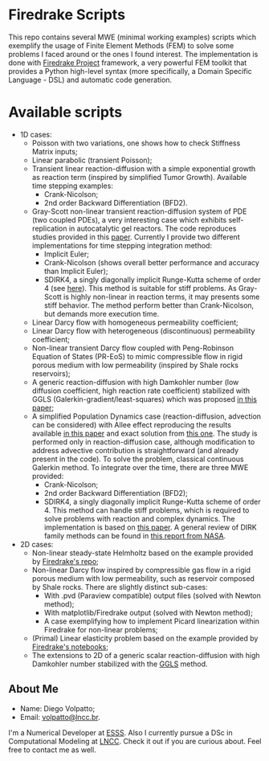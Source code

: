 # Firedrake Scripts

This repo contains several MWE (minimal working examples) scripts which exemplify the usage of Finite Element Methods (FEM)
to solve some problems I faced around or the ones I found interest. The implementation
is done with [Firedrake Project](https://www.firedrakeproject.org/) framework, a very
powerful FEM toolkit that provides a Python high-level syntax (more specifically, a Domain
Specific Language - DSL) and automatic code generation.

# Available scripts

* 1D cases:
    * Poisson with two variations, one shows how to check Stiffness Matrix inputs;
    * Linear parabolic (transient Poisson);
    * Transient linear reaction-diffusion with a simple exponential growth as reaction 
    term (inspired by simplified Tumor Growth). Available time stepping examples:
        - Crank-Nicolson;
        - 2nd order Backward Differentiation (BFD2).
    * Gray-Scott non-linear transient reaction-diffusion system of PDE (two coupled PDEs),
    a very interesting case which exhibits self-replication in autocatalytic gel reactors.
    The code reproduces studies provided in this [paper](https://www.sciencedirect.com/science/article/pii/S0022247X15007957?via%3Dihub).
    Currently I provide two different implementations for time stepping integration method:
        - Implicit Euler;
        - Crank-Nicolson (shows overall better performance and accuracy than Implicit Euler);
        - SDIRK4, a singly diagonally implicit Runge-Kutta scheme of order 4 (see [here](https://ntrs.nasa.gov/search.jsp?R=20160005923)).
        This method is suitable for stiff problems. As Gray-Scott is highly non-linear in reaction terms, it may
        presents some stiff behavior. The method perform better than Crank-Nicolson, but demands more execution time.
    * Linear Darcy flow with homogeneous permeability coefficient;
    * Linear Darcy flow with heterogeneous (discontinuous) permeability coefficient;
    * Non-linear transient Darcy flow coupled with Peng-Robinson Equation of States (PR-EoS) to mimic
    compressible flow in rigid porous medium with low permeability (inspired by Shale rocks reservoirs);
    * A generic reaction-diffusion with high Damkohler number (low diffusion coefficient,
    high reaction rate coefficient) stabilized with GGLS (Galerkin-gradient/least-squares)
    which was proposed [in this paper](https://www.sciencedirect.com/science/article/pii/0045782589900856);
    * A simplified Population Dynamics case (reaction-diffusion, advection can be considered) with Allee effect 
    reproducing the results available [in this paper](https://www.sciencedirect.com/science/article/pii/S0304380005003741)
    and exact solution from [this one](https://www.sciencedirect.com/science/article/pii/S0025556403000981).
    The study is performed only in reaction-diffusion case, although modification to address
    advective contribution is straightforward (and already present in the code). To solve
    the problem, classical continuous Galerkin method. To integrate over the time,
    there are three MWE provided:
        - Crank-Nicolson;
        - 2nd order Backward Differentiation (BFD2);
        - SDIRK4, a singly diagonally implicit Runge-Kutta scheme of order 4. This method can handle stiff problems,
        which is required to solve problems with reaction and complex dynamics. The implementation is based on 
        [this paper](https://www.sciencedirect.com/science/article/pii/S0021999107000861). A general review of DIRK 
        family methods can be found in [this report from NASA](https://ntrs.nasa.gov/search.jsp?R=20160005923).
* 2D cases:
    * Non-linear steady-state Helmholtz based on the example provided by 
    [Firedrake's repo](https://github.com/firedrakeproject/firedrake);
    * Non-linear Darcy flow inspired by compressible gas flow in a rigid porous medium
    with low permeability, such as reservoir composed by Shale rocks. There are
    slightly distinct sub-cases: 
        - With .pvd (Paraview compatible) output files (solved with Newton method);
        - With matplotlib/Firedrake output (solved with Newton method);
        - A case exemplifying how to implement Picard linearization within Firedrake for
        non-linear problems;
    * (Primal) Linear elasticity problem based on the example provided by [Firedrake's
    notebooks](https://nbviewer.jupyter.org/github/firedrakeproject/firedrake/blob/master/docs/notebooks/example-elasticity.ipynb);
    * The extensions to 2D of a generic scalar reaction-diffusion with high Damkohler number
    stabilized with the [GGLS](https://www.sciencedirect.com/science/article/pii/0045782589900856)
    method.

## About Me

* Name: Diego Volpatto;
* Email: [volpatto@lncc.br](volpatto@lncc.br).

I'm a Numerical Developer at [ESSS](https://github.com/ESSS). Also I currently pursue
a DSc in Computational Modeling at [LNCC](http://www.lncc.br/). Check it out if you are curious about.
Feel free to contact me as well.